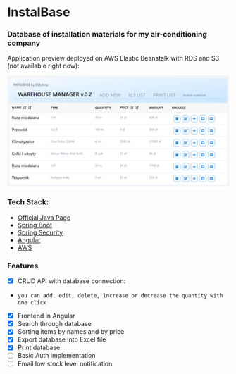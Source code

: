 # InstalBase

### Database of installation materials for my air-conditioning company

Application preview deployed on AWS Elastic Beanstalk with RDS and S3 (not available right now):

![InstalBase](https://github.com/Dirtyloop/InstalBase/blob/master/screenShot.png)

### Tech Stack:

* [Official Java Page](https://www.java.com/)
* [Spring Boot](https://spring.io/projects/spring-boot)
* [Spring Security](https://spring.io/projects/spring-security)
* [Angular](https://angular.io/)
* [AWS](https://aws.amazon.com/)


### Features

- [X] CRUD API with database connection:
-     you can add, edit, delete, increase or decrease the quantity with one click
- [x] Frontend in Angular
- [x] Search through database
- [x] Sorting items by names and by price
- [x] Export database into Excel file
- [x] Print database
- [ ] Basic Auth implementation
- [ ] Email low stock level notification
